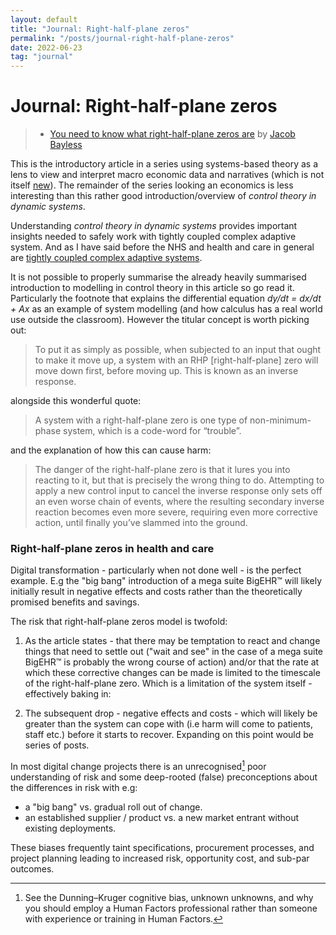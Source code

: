 ```yaml
---
layout: default
title: "Journal: Right-half-plane zeros"
permalink: "/posts/journal-right-half-plane-zeros"
date: 2022-06-23
tag: "journal"
---
```


# Journal: Right-half-plane zeros

> - [You need to know what right-half-plane zeros are](https://jbconsulting.substack.com/p/you-need-to-know-what-right-half) by [Jacob Bayless](https://www.jbaylessconsulting.ca/)

This is the introductory article in a series using systems-based theory as a lens to view and interpret macro economic data and narratives (which is not itself [new](https://en.wikipedia.org/wiki/Stock-flow_consistent_model)). The remainder of the series looking an economics is less interesting than this rather good introduction/overview of _control theory in dynamic systems_.

Understanding _control theory in dynamic systems_ provides important insights needed to safely work with tightly coupled complex adaptive system. And as I have said before the NHS and health and care in general are [tightly coupled complex adaptive systems](complex-system-dangers).

It is not possible to properly summarise the already heavily summarised introduction to modelling in control theory in this article so go read it. Particularly the footnote that explains the differential equation _dy/dt = dx/dt + Ax_ as an example of system modelling (and how calculus has a real world use outside the classroom). However the titular concept is worth picking out:

> To put it as simply as possible, when subjected to an input that ought to make it move up, a system with an RHP \[right-half-plane\] zero will move down first, before moving up. This is known as an inverse response.

alongside this wonderful quote:

> A system with a right-half-plane zero is one type of non-minimum-phase system, which is a code-word for “trouble”.

and the explanation of how this can cause harm:

> The danger of the right-half-plane zero is that it lures you into reacting to it, but that is precisely the wrong thing to do. Attempting to apply a new control input to cancel the inverse response only sets off an even worse chain of events, where the resulting secondary inverse reaction becomes even more severe, requiring even more corrective action, until finally you’ve slammed into the ground.

### Right-half-plane zeros in health and care

Digital transformation - particularly when not done well - is the perfect example. E.g the "big bang" introduction of a mega suite BigEHR™ will likely initially result in negative effects and costs rather than the theoretically promised benefits and savings.

The risk that right-half-plane zeros model is twofold:

1. As the article states - that there may be temptation to react and change things that need to settle out ("wait and see" in the case of a mega suite BigEHR™ is probably the wrong course of action) and/or that the rate at which these corrective changes can be made is limited to the timescale of the right-half-plane zero. Which is a limitation of the system itself - effectively baking in:

2. The subsequent drop - negative effects and costs - which will likely be greater than the system can cope with (i.e harm will come to patients, staff etc.) before it starts to recover. Expanding on this point would be series of posts. 

In most digital change projects there is an unrecognised[^1] poor understanding of risk and some deep-rooted (false) preconceptions about the differences in risk with e.g:
 - a "big bang" vs. gradual roll out of change.
 - an established supplier / product vs. a new market entrant without existing deployments.

These biases frequently taint specifications, procurement processes, and project planning leading to increased risk, opportunity cost, and sub-par outcomes.

[^1]: See the Dunning–Kruger cognitive bias, unknown unknowns, and why you should employ a Human Factors professional rather than someone with experience or training in Human Factors.